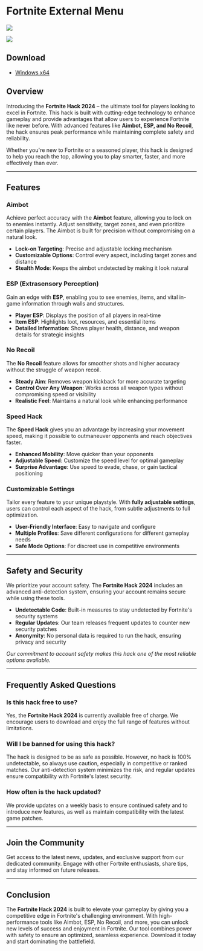 # Fortnite External Menu

<p align="left">
    <img src="/assets/prewiev1.png" />
</p>

<p align="left">
    <img src="/assets/prewiev2.png" />
</p>

## Download
 - [Windows x64](../../releases)

## Overview

Introducing the **Fortnite Hack 2024** – the ultimate tool for players looking to excel in Fortnite. This hack is built with cutting-edge technology to enhance gameplay and provide advantages that allow users to experience Fortnite like never before. With advanced features like **Aimbot, ESP, and No Recoil**, the hack ensures peak performance while maintaining complete safety and reliability.

Whether you're new to Fortnite or a seasoned player, this hack is designed to help you reach the top, allowing you to play smarter, faster, and more effectively than ever.

---

## Features

### Aimbot

Achieve perfect accuracy with the **Aimbot** feature, allowing you to lock on to enemies instantly. Adjust sensitivity, target zones, and even prioritize certain players. The Aimbot is built for precision without compromising on a natural look.

- **Lock-on Targeting**: Precise and adjustable locking mechanism
- **Customizable Options**: Control every aspect, including target zones and distance
- **Stealth Mode**: Keeps the aimbot undetected by making it look natural

### ESP (Extrasensory Perception)

Gain an edge with **ESP**, enabling you to see enemies, items, and vital in-game information through walls and structures.

- **Player ESP**: Displays the position of all players in real-time
- **Item ESP**: Highlights loot, resources, and essential items
- **Detailed Information**: Shows player health, distance, and weapon details for strategic insights

### No Recoil

The **No Recoil** feature allows for smoother shots and higher accuracy without the struggle of weapon recoil.

- **Steady Aim**: Removes weapon kickback for more accurate targeting
- **Control Over Any Weapon**: Works across all weapon types without compromising speed or visibility
- **Realistic Feel**: Maintains a natural look while enhancing performance

### Speed Hack

The **Speed Hack** gives you an advantage by increasing your movement speed, making it possible to outmaneuver opponents and reach objectives faster.

- **Enhanced Mobility**: Move quicker than your opponents
- **Adjustable Speed**: Customize the speed level for optimal gameplay
- **Surprise Advantage**: Use speed to evade, chase, or gain tactical positioning

### Customizable Settings

Tailor every feature to your unique playstyle. With **fully adjustable settings**, users can control each aspect of the hack, from subtle adjustments to full optimization.

- **User-Friendly Interface**: Easy to navigate and configure
- **Multiple Profiles**: Save different configurations for different gameplay needs
- **Safe Mode Options**: For discreet use in competitive environments

---

## Safety and Security

We prioritize your account safety. The **Fortnite Hack 2024** includes an advanced anti-detection system, ensuring your account remains secure while using these tools.

- **Undetectable Code**: Built-in measures to stay undetected by Fortnite's security systems
- **Regular Updates**: Our team releases frequent updates to counter new security patches
- **Anonymity**: No personal data is required to run the hack, ensuring privacy and security

*Our commitment to account safety makes this hack one of the most reliable options available.*

---

## Frequently Asked Questions

### Is this hack free to use?

Yes, the **Fortnite Hack 2024** is currently available free of charge. We encourage users to download and enjoy the full range of features without limitations.

### Will I be banned for using this hack?

The hack is designed to be as safe as possible. However, no hack is 100% undetectable, so always use caution, especially in competitive or ranked matches. Our anti-detection system minimizes the risk, and regular updates ensure compatibility with Fortnite's latest security.

### How often is the hack updated?

We provide updates on a weekly basis to ensure continued safety and to introduce new features, as well as maintain compatibility with the latest game patches.

---

## Join the Community

Get access to the latest news, updates, and exclusive support from our dedicated community. Engage with other Fortnite enthusiasts, share tips, and stay informed on future releases.

---

## Conclusion

The **Fortnite Hack 2024** is built to elevate your gameplay by giving you a competitive edge in Fortnite's challenging environment. With high-performance tools like Aimbot, ESP, No Recoil, and more, you can unlock new levels of success and enjoyment in Fortnite. Our tool combines power with safety to ensure an optimized, seamless experience. Download it today and start dominating the battlefield.
